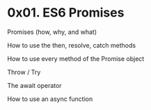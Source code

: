 # 0x01. ES6 Promises

Promises (how, why, and what)

How to use the then, resolve, catch methods

How to use every method of the Promise object

Throw / Try

The await operator

How to use an async function
